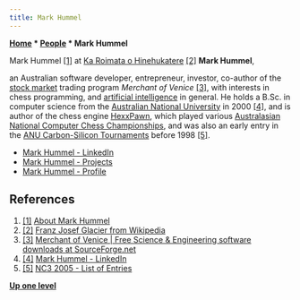 ```yaml
---
title: Mark Hummel
---
```

**[Home](Home "Home") \* [People](People "People") \* Mark Hummel**



 [](http://mhummel.users.sourceforge.net/bio.html) Mark Hummel <a id="cite-note-1" href="#cite-ref-1">[1]</a> at [Ka Roimata o Hinehukatere](https://en.wikipedia.org/wiki/Franz_Josef_Glacier) <a id="cite-note-2" href="#cite-ref-2">[2]</a> 
**Mark Hummel**,  

an Australian software developer, entrepreneur, investor, co-author of the [stock market](https://en.wikipedia.org/wiki/Stock_market) trading program *Merchant of Venice*
<a id="cite-note-3" href="#cite-ref-3">[3]</a>, 
with interests in chess programming, and [artificial intelligence](Artificial_Intelligence "Artificial Intelligence") in general. He holds a B.Sc. in computer science from the [Australian National University](Australian_National_University "Australian National University") in 2000 <a id="cite-note-4" href="#cite-ref-4">[4]</a>, 
and is author of the chess engine [HexxPawn](HexxPawn "HexxPawn"), which played various [Australasian National Computer Chess Championships](Australasian_National_Computer_Chess_Championship "Australasian National Computer Chess Championship"), 
and was also an early entry in the [ANU Carbon-Silicon Tournaments](ANU_Carbon-Silicon_Tournaments "ANU Carbon-Silicon Tournaments") before 1998 <a id="cite-note-5" href="#cite-ref-5">[5]</a>. 






* [Mark Hummel - LinkedIn](https://www.linkedin.com/in/mark-hummel-56059753/)
* [Mark Hummel - Projects](http://mhummel.users.sourceforge.net/)
* [Mark Hummel - Profile](https://sourceforge.net/u/mhummel/profile/)


## References


1. <a id="cite-ref-1" href="#cite-note-1">[1]</a> [About Mark Hummel](http://mhummel.users.sourceforge.net/bio.html)
2. <a id="cite-ref-2" href="#cite-note-2">[2]</a> [Franz Josef Glacier from Wikipedia](https://en.wikipedia.org/wiki/Franz_Josef_Glacier)
3. <a id="cite-ref-3" href="#cite-note-3">[3]</a> [Merchant of Venice | Free Science & Engineering software downloads at SourceForge.net](http://sourceforge.net/projects/mov/)
4. <a id="cite-ref-4" href="#cite-note-4">[4]</a> [Mark Hummel - LinkedIn](https://www.linkedin.com/in/mark-hummel-56059753/)
5. <a id="cite-ref-5" href="#cite-note-5">[5]</a> [NC3 2005 - List of Entries](http://users.cecs.anu.edu.au/%7Eshaun/chess/NC32005_-_List_of_Entries.html)

**[Up one level](People "People")**







 
